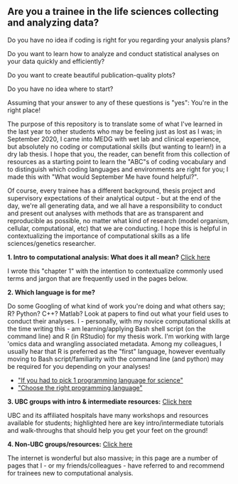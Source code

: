 ## Are you a trainee in the life sciences collecting and analyzing data?

Do you have no idea if coding is right for you regarding your analysis plans? 

Do you want to learn how to analyze and conduct statistical analyses on your data quickly and efficiently? 

Do you want to create beautiful publication-quality plots?

Do you have no idea where to start?

Assuming that your answer to any of these questions is "yes": You're in the right place!

The purpose of this repository is to translate some of what I've learned in the last year to other students who may be feeling just as lost as I was; in September 2020, I came into MEDG with wet lab and clinical experience, but absolutely no coding or computational skills (but wanting to learn!) in a dry lab thesis. I hope that you, the reader, can benefit from this collection of resources as a starting point to learn the "ABC"s of coding vocabulary and to distinguish which coding languages and environments are right for you; I made this with "What would September Me have found helpful?".

Of course, every trainee has a different background, thesis project and supervisory expectations of their analytical output - but at the end of the day, we're all generating data, and we all have a responsibility to conduct and present out analyses with methods that are as transparent and reproducible as possible, no matter what kind of research (model organism, cellular, computational, etc) that we are conducting. I hope this is helpful in contextualizing the importance of computational skills as a life sciences/genetics researcher.

**1. Intro to computational analysis: What does it all mean?** [Click here](https://github.com/ettheberge/Coding_Intro/blob/main/Intro-to-Computational-Analysis.md)

I wrote this "chapter 1" with the intention to contextualize commonly used terms and jargon that are frequently used in the pages below.

**2. Which language is for me?**

Do some Googling of what kind of work you're doing and what others say; R? Python? C++? Matlab? Look at papers to find out what your field uses to conduct their analyses. I - personally, with my novice computational skills at the time writing this - am learning/applying Bash shell script (on the command line) and R (in RStudio) for my thesis work. I'm working with large 'omics data and wrangling associated metadata. Among my colleagues, I usually hear that R is preferred as the "first" language, however eventually moving to Bash script/familiarity with the command line (and python) may be required for you depending on your analyses!

- ["If you had to pick 1 programming language for science"](https://www.quora.com/If-you-had-to-pick-1-programming-language-that-a-scientist-in-the-life-sciences-should-know-what-would-it-be)
- ["Choose the right programming language"](https://www.mygreatlearning.com/blog/choose-the-right-programming-language/)

**3. UBC groups with intro & intermediate resources:** [Click here](https://github.com/ettheberge/Coding_Intro/tree/main/UBC_groups_resources)

UBC and its affiliated hospitals have many workshops and resources available for students; highlighted here are key intro/intermediate tutorials and walk-throughs that should help you get your feet on the ground!

**4. Non-UBC groups/resources:** [Click here](https://github.com/ettheberge/Coding_Intro/tree/main/Student_Groups)

The internet is wonderful but also massive; in this page are a number of pages that I - or my friends/colleagues - have referred to and recommend for trainees new to computational analysis.
